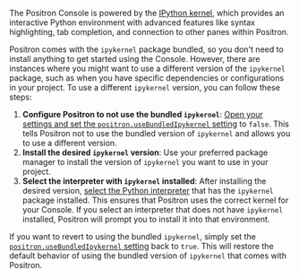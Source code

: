 The Positron Console is powered by the [IPython kernel](https://ipython.org/), which provides an interactive Python environment with advanced features like syntax highlighting, tab completion, and connection to other panes within Positron.

Positron comes with the `ipykernel` package bundled, so you don't need to install anything to get started using the Console.
However, there are instances where you might want to use a different version of the `ipykernel` package, such as when you have specific dependencies or configurations in your project.
To use a different `ipykernel` version, you can follow these steps:

1. **Configure Positron to not use the bundled `ipykernel`**: [Open your settings and set the `positron.useBundledIpykernel` setting](command:python.walkthrough.bundledIpykernel) to `false`. This tells Positron not to use the bundled version of `ipykernel` and allows you to use a different version.
2. **Install the desired `ipykernel` version**: Use your preferred package manager to install the version of `ipykernel` you want to use in your project.
3. **Select the interpreter with `ipykernel` installed**: After installing the desired version, [select the Python interpreter](command:workbench.action.language.runtime.selectSession) that has the `ipykernel` package installed. This ensures that Positron uses the correct kernel for your Console. If you select an interpreter that does not have `ipykernel` installed, Positron will prompt you to install it into that environment.

If you want to revert to using the bundled `ipykernel`, simply set the [`positron.useBundledIpykernel` setting](command:python.walkthrough.bundledIpykernel) back to `true`. This will restore the default behavior of using the bundled version of `ipykernel` that comes with Positron.

